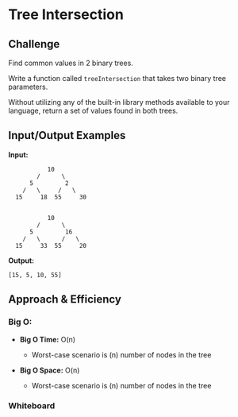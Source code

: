 # Tree Intersection

## Challenge

Find common values in 2 binary trees.

Write a function called `treeIntersection` that takes two binary tree parameters.

Without utilizing any of the built-in library methods available to your language, return a set of values found in both trees.

## Input/Output Examples

**Input:**

               10
            /      \
          5         2
        /   \     /   \
      15     18  55     30


               10
            /      \
          5         16
        /   \      /   \
      15     33  55     20

**Output:**

`[15, 5, 10, 55]`

## Approach & Efficiency

### Big O:

- **Big O Time:** O(n)

  - Worst-case scenario is (n) number of nodes in the tree

- **Big O Space:** O(n)

  - Worst-case scenario is (n) number of nodes in the tree

### Whiteboard
